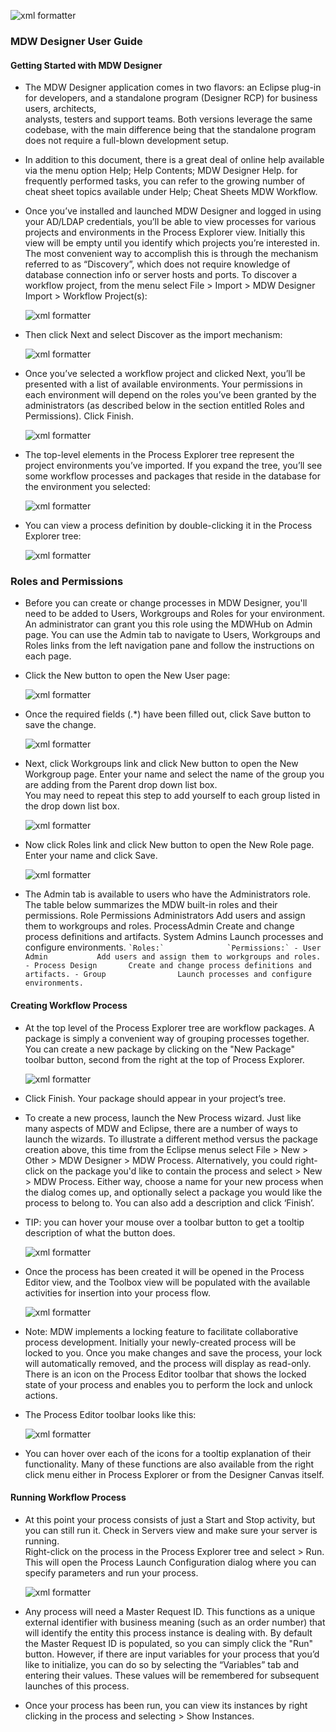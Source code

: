   
![xml formatter](images/mdw_sm.png)
   
### MDW Designer User Guide

#### Getting Started with MDW Designer
- The MDW Designer application comes in two flavors: an Eclipse plug-in for developers, and a standalone program (Designer RCP) for business users, architects,  
  analysts, testers and support teams.  Both versions leverage the same codebase, with the main difference being that the standalone program does not require a 
  full-blown development setup.

- In addition to this document, there is a great deal of online help available via the menu option Help; Help Contents; MDW Designer Help. for frequently performed tasks,
  you can refer to the growing number of cheat sheet topics available under Help; Cheat Sheets MDW Workflow.

- Once you’ve installed and launched MDW Designer and logged in using your AD/LDAP credentials, you’ll be able to view processes for various projects and environments 
  in the Process Explorer view.  Initially this view will be empty until you identify which projects you’re interested in.  The most convenient way to accomplish this 
  is through the mechanism referred to as “Discovery”, which does not require knowledge of database connection info or server hosts and ports.  To discover a workflow 
  project, from the menu select File > Import > MDW Designer Import > Workflow Project(s):
  
  ![xml formatter](images/mdwDesignerWorkflowImport.png)
  
- Then click Next and select Discover as the import mechanism:

  ![xml formatter](images/mdwDesignerWorkflowImport2.png)

- Once you’ve selected a workflow project and clicked Next, you’ll be presented with a list of available environments.  Your permissions in each 
  environment will depend on the roles you’ve been granted by the administrators (as described below in the section entitled Roles and Permissions). Click Finish.
  
  ![xml formatter](images/mdwDesignerWorkflowImport3.png)
  
- The top-level elements in the Process Explorer tree represent the project environments you’ve imported.  If you expand the tree, you’ll see some workflow processes and 
  packages that reside in the database for the environment you selected:
  
  ![xml formatter](images/mdwDesignerWorkflowImport4.png)
  
- You can view a process definition by double-clicking it in the Process Explorer tree:

  ![xml formatter](images/mdwDesignerWorkflowImport5.png)
  
###  Roles and Permissions
- Before you can create or change processes in MDW Designer, you'll need to be added to Users, Workgroups and Roles for your environment.  An administrator can grant you 
  this role using the MDWHub on Admin page.  You can use the Admin tab to navigate to Users, Workgroups and Roles links from the left navigation pane and follow the instructions
  on each page. 
  
- Click the New button to open the New User page:

  ![xml formatter](images/addUser.png)
  
- Once the required fields (.*) have been filled out, click Save button to save the change.

  ![xml formatter](images/addUser2.png)

- Next, click Workgroups link and click New button to open the New Workgroup page. Enter your name and select the name of the group you are adding from the Parent drop down list box.  
  You may need to repeat this step to add yourself to each group listed in the drop down list box.
  
  ![xml formatter](images/addGroup.png)
  
- Now click Roles link and click New button to open the New Role page. Enter your name and click Save.  

  ![xml formatter](images/addRole.png) 

- The Admin tab is available to users who have the Administrators role.  The table below summarizes the MDW built-in roles and their permissions.
  Role	Permissions
  Administrators	Add users and assign them to workgroups and roles.
  ProcessAdmin	Create and change process definitions and artifacts.
  System Admins	Launch processes and configure environments.
      ```
    	`Roles:`              `Permissions:`
    	- User Admin           Add users and assign them to workgroups and roles.
    	- Process Design       Create and change process definitions and artifacts.
    	- Group                Launch processes and configure environments.	 
   	  ```
#### Creating Workflow Process
- At the top level of the Process Explorer tree are workflow packages.  A package is simply a convenient way of grouping processes together.  You can create a new 
  package by clicking on the "New Package" toolbar button, second from the right at the top of Process Explorer.
  
  ![xml formatter](images/mdwWorkflowPackage.png)
 
- Click Finish.  Your package should appear in your project’s tree.

- To create a new process, launch the New Process wizard.  Just like many aspects of MDW and Eclipse, there are a number of ways to launch the wizards.  To illustrate a 
  different method versus the package creation above, this time from the Eclipse menus select File > New > Other > MDW Designer > MDW Process.  Alternatively, you could 
  right-click on the package you'd like to contain the process and select > New > MDW Process.  Either way, choose a name for your new process when the dialog comes up,
  and optionally select a package you would like the process to belong to.  You can also add a description and click ‘Finish’.  

- TIP: you can hover your mouse over a toolbar button to get a tooltip description of what the button does.

  ![xml formatter](images/mdwWorkflowPackage2.png)
 
- Once the process has been created it will be opened in the Process Editor view, and the Toolbox view will be populated with the available activities for insertion into
  your process flow.
  
  ![xml formatter](images/mdwWorkflowProcess.png)

- Note: MDW implements a locking feature to facilitate collaborative process development.  Initially your newly-created process will be locked to you.  Once you make 
  changes and save the process, your lock will automatically removed, and the process will display as read-only.  There is an icon on the Process Editor toolbar that 
  shows the locked state of your process and enables you to perform the lock and unlock actions.

- The Process Editor toolbar looks like this:

  ![xml formatter](images/toolbar.jpg)

- You can hover over each of the icons for a tooltip explanation of their functionality.  Many of these functions are also available from the right click menu either in
  Process Explorer or from the Designer Canvas itself.

 
#### Running Workflow Process
- At this point your process consists of just a Start and Stop activity, but you can still run it.  Check in Servers view and make sure your server is running.  
  Right-click on the process in the Process Explorer tree and select > Run.  This will open the Process Launch Configuration dialog where you can specify parameters and 
  run your process.
  
  ![xml formatter](images/mdwWorkflowProcessRun.png)

- Any process will need a Master Request ID.  This functions as a unique external identifier with business meaning (such as an order number) that will identify the 
  entity this process instance is dealing with.  By default the Master Request ID is populated, so you can simply click the "Run" button.  However, if there are input 
  variables for your process that you’d like to initialize, you can do so by selecting the “Variables” tab and entering their values.  These values will be remembered 
  for subsequent launches of this process.

- Once your process has been run, you can view its instances by right clicking in the process and selecting > Show Instances.  
 
